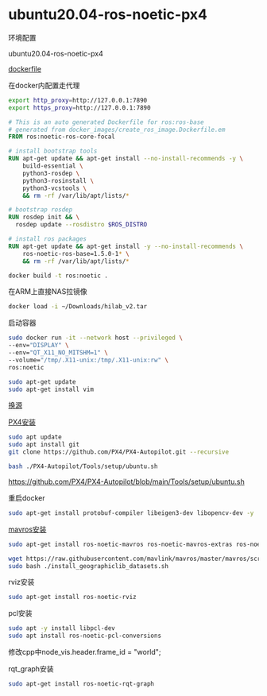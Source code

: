 # ubuntu20.04-ros-noetic-px4

环境配置

ubuntu20.04-ros-noetic-px4

[dockerfile](https://github.com/osrf/docker_images/blob/df19ab7d5993d3b78a908362cdcd1479a8e78b35/ros/noetic/ubuntu/focal/ros-base/Dockerfile)

在docker内配置走代理

```sh
export http_proxy=http://127.0.0.1:7890
export https_proxy=http://127.0.0.1:7890
```

```dockerfile
# This is an auto generated Dockerfile for ros:ros-base
# generated from docker_images/create_ros_image.Dockerfile.em
FROM ros:noetic-ros-core-focal

# install bootstrap tools
RUN apt-get update && apt-get install --no-install-recommends -y \
    build-essential \
    python3-rosdep \
    python3-rosinstall \
    python3-vcstools \
    && rm -rf /var/lib/apt/lists/*

# bootstrap rosdep
RUN rosdep init && \
  rosdep update --rosdistro $ROS_DISTRO

# install ros packages
RUN apt-get update && apt-get install -y --no-install-recommends \
    ros-noetic-ros-base=1.5.0-1* \
    && rm -rf /var/lib/apt/lists/*
```

```sh
docker build -t ros:noetic .
```

在ARM上直接NAS拉镜像
```sh
docker load -i ~/Downloads/hilab_v2.tar
```

启动容器

```sh
sudo docker run -it --network host --privileged \
--env="DISPLAY" \
--env="QT_X11_NO_MITSHM=1" \
--volume="/tmp/.X11-unix:/tmp/.X11-unix:rw" \
ros:noetic

sudo apt-get update
sudo apt-get install vim
```

[换源](https://www.yisu.com/ask/4042.html)

[PX4安装](https://docs.px4.io/main/en/dev_setup/dev_env_linux_ubuntu.html#ros-gazebo-classic)

```sh
sudo apt update
sudo apt install git
git clone https://github.com/PX4/PX4-Autopilot.git --recursive
```
```sh
bash ./PX4-Autopilot/Tools/setup/ubuntu.sh
```

https://github.com/PX4/PX4-Autopilot/blob/main/Tools/setup/ubuntu.sh

重启docker

```sh
sudo apt-get install protobuf-compiler libeigen3-dev libopencv-dev -y
```

[mavros安装](https://docs.px4.io/main/en/ros/mavros_installation.html)

```sh
sudo apt-get install ros-noetic-mavros ros-noetic-mavros-extras ros-noetic-mavros-msgs
```
```sh
wget https://raw.githubusercontent.com/mavlink/mavros/master/mavros/scripts/install_geographiclib_datasets.sh
sudo bash ./install_geographiclib_datasets.sh   
```

rviz安装

```sh
sudo apt-get install ros-noetic-rviz
```

pcl安装

```sh
sudo apt -y install libpcl-dev
sudo apt install ros-noetic-pcl-conversions
```

修改cpp中node_vis.header.frame_id = "world";

rqt_graph安装

```sh
sudo apt-get install ros-noetic-rqt-graph
```


